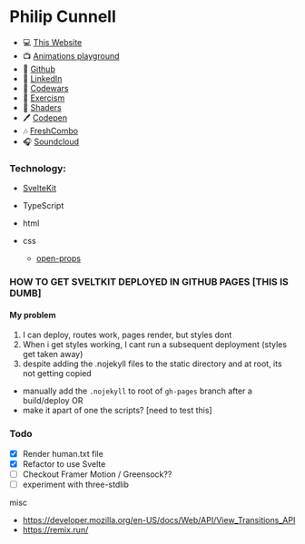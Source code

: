 # Philip Cunnell

- 💻 [This Website](philcunnell.dev)
- 📺 [Animations playground](animations.philcunnell.dev)
- 🐙 [Github](github.com/cunnellp5)
- 📄 [LinkedIn](www.linkedin.com/in/philip-cunnell/)
- 🥷 [Codewars](www.codewars.com/users/cunnellp5)
- 👹 [Exercism](exercism.org/profiles/cunnellp5)
- 👾 [Shaders](www.shadertoy.com/user/pcunnell)
- 🖊️ [Codepen](codepen.io/philipcunnell)
- 🎶 [FreshCombo](freshcombomusic.com/)
- 🎧 [Soundcloud](soundcloud.com/freshcombo)

### Technology:

- [SvelteKit](https://kit.svelte.dev/)
- TypeScript
- html
- css

  - [open-props](https://open-props.style/)

### HOW TO GET SVELTKIT DEPLOYED IN GITHUB PAGES [THIS IS DUMB]

#### My problem

1. I can deploy, routes work, pages render, but styles dont
2. When i get styles working, I cant run a subsequent deployment (styles get taken away)
3. despite adding the .nojekyll files to the static directory and at root, its not getting copied

- manually add the `.nojekyll` to root of `gh-pages` branch after a build/deploy
  OR
- make it apart of one the scripts? [need to test this]

### Todo

- [x] Render human.txt file
- [x] Refactor to use Svelte
- [ ] Checkout Framer Motion / Greensock??
- [ ] experiment with three-stdlib

misc

- https://developer.mozilla.org/en-US/docs/Web/API/View_Transitions_API
- https://remix.run/
